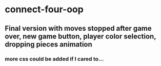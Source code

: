 # connect-four-oop
## Final version with moves stopped after game over, new game button, player color selection, dropping pieces animation
### more css could be added if I cared to...
